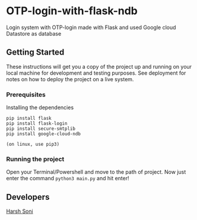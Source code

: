# OTP-login-with-flask-ndb

Login system with OTP-login made with Flask and used Google cloud Datastore as database 

## Getting Started

These instructions will get you a copy of the project up and running on your local machine for development and testing purposes. See deployment for notes on how to deploy the project on a live system.

### Prerequisites

Installing the dependencies

```
pip install flask
pip install flask-login
pip install secure-smtplib
pip install google-cloud-ndb

(on linux, use pip3)
```

### Running the project
Open your Terminal/Powershell and move to the path of project. Now just enter the command ``` python3 main.py ``` and hit enter!

## Developers
[Harsh Soni](https://www.linkedin.com/in/harsh24soni/)
